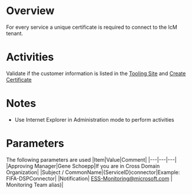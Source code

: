 # Overview
For every service a unique certificate is required to connect to the IcM tenant. 

# Activities
Validate if the customer information is listed in the [Tooling Site](https://microsoft.sharepoint.com/teams/ManagedServicesTools/Lists/Customers/AllItems.aspx) and [Create Certificate](https://microsoft.sharepoint.com/teams/WAG/EngSys/IncidentManagement/IcM%20User%20Guide/Obtaining%20a%20certificate.aspx)

# Notes
- Use Internet Explorer in Administration mode to perform activities

# Parameters
The following parameters are used
|Item|Value|Comment|
|---|---|---|
|Approving Manager|Gene Schoepp|If you are in Cross Domain Organization|
|Subject / CommonName|{ServiceID}connector|Example: FIFA-DSPConnector|
|Notification| ESS-Monitoring@microsoft.com | Monitoring Team alias)| 

